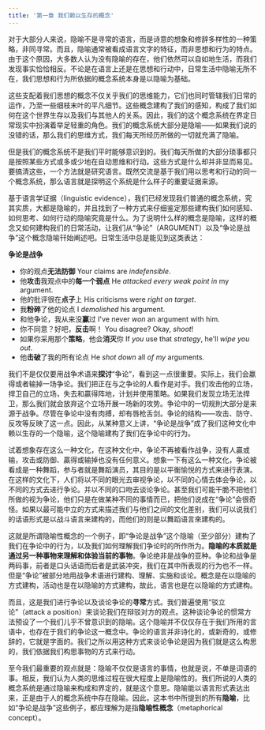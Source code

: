 ```yaml
---
title: '第一章 我们赖以生存的概念'
---
```


对于大部分人来说，隐喻不是寻常的语言，而是诗意的想象和修辞多样性的一种策略，非同寻常。而且，隐喻通常被看成语言文字的特征，而非思想和行为的特点。由于这个原因，大多数人认为没有隐喻的存在，他们依然可以自如地生活，而我们发现事实恰恰相反。不论是在语言上还是在思想和行动中，日常生活中隐喻无所不在，我们思想和行为所依据的概念系统本身是以隐喻为基础。

这些支配着我们思想的概念不仅关乎我们的思维能力，它们也同时管辖我们日常的运作，乃至一些细枝末叶的平凡细节。这些概念建构了我们的感知，构成了我们如何在这个世界生存以及我们与其他人的关系。因此，我们的这个概念系统在界定日常现实中扮演着举足轻重的角色。我们的概念系统大部分是隐喻——如果我们说的没错的话，那么我们的思维方式，我们每天所经历所做的一切就充满了隐喻。

但是我们的概念系统不是我们平时能够意识到的。我们每天所做的大部分琐事都只是按照某些方式或多或少地在自动思维和行动。这些方式是什么却并非显而易见。要搞清这些，一个方法就是研究语言。既然交流是基于我们用以思考和行动的同一个概念系统，那么语言就是探明这个系统是什么样子的重要证据来源。

基于语言学证据（linguistic evidence），我们已经发现我们普通的概念系统，究其实质，大都是隐喻的，并且找到了一种方式来仔细鉴定那些建构我们如何感知、如何思考、如何行动的隐喻究竟是什么。为了说明什么样的概念是隐喻，这样的概念又如何建构我们的日常活动，让我们从“争论”（ARGUMENT）以及“争论是战争”这个概念隐喻幵始阐述吧。日常生活中总是能见到这类表达：

**争论是战争**

- 你的观点**无法防御**
  Your claims are *indefensible*.
- 他**攻击**我观点中的**每一个弱点**
  He *attacked every weak point in* my argument.
- 他的批评很在**点子**上
  His criticisms were *right on target*.
- 我**粉碎**了他的论点
  I *demolished* his argument.
- 和他争论，我从来没**赢**过
  I've never *won* an argument with him.
- 你不同意？好吧，**反击**啊！
  You disagree? Okay, *shoot*!
- 如果你采用那个**策略**，他会**消灭**你
  If *you* use that *strategy*, he'll *wipe you out*.
- 他**击破**了我的所有论点
  He *shot down* all *of my* arguments.

我们不是仅仅要用战争术语来**探讨**“争论”，看到这一点很重要。实际上，我们会蠃得或者输掉一场争论。我们把正在与之争论的人看作是对手。我们攻击他的立场，捍卫自己的立场，失去和贏得阵地，计划并使用策略。如果我们发现立场无法捍卫，那么我们就会放弃这个立场开展一场新的攻势。争论中的一切规則大部分是来源于战争。尽管在争论中没有肉搏，却有唇枪舌剑。争论的结构——攻击、防守、反攻等反映了这一点。因此，从某种意义上讲，“争论是战争”成了我们这种文化中赖以生存的一个隐喻，这个隐喻建构了我们在争论中的行为。

试着想象存在这么一种文化，在这种文化中，争论不再被看作战争，没有人贏或输，攻击或防御、贏得或输掉也没有任何意义。想象一下有这么一种文化，争论被看成是一种舞蹈，参与者就是舞蹈演员，其目的是以平衡愉悦的方式来进行表演。在这样的文化下，人们将以不同的眼光去审视争论，以不同的心情去体会争论，以不同的方式去进行争论。并以不同的口吻去谈论争论。甚至我们可能干脆不把他们所做的视为争论，他们只是在做某种不同的事情而已，把他们说成在“争论”会很奇怪。如果以最可能中立的方式来描述我们与他们之间的文化差别，我们可以说我们的话语形式是以战斗语言来建构的，而他们的则是以舞蹈语言來建构的。

这就是所谓隐喻性概念的一个例子，即“争论是战争”这个隐喻（至少部分）建构了我们在争论中的行为，以及我们如何理解我们争论时的所作所为。**隐喻的本质就是通过另一种事物来理解和体验当前的事物**。争论绝非是战争的亚种。争论和战争是两码事，前者是口头话语而后者是武装冲突，我们在其中所表现的行为也不一样。但是“争论”被部分地用战争术语进行建构、理解、实施和谈论。概念是在以隐喻的方式建构，活动也是在以隐喻的方式建构，故此，语言也是在以隐喻的方式建构。

而且，这是我们进行争论以及谈论争论的**寻常**方式。我们普遍使用“驳立论”（attack a position）来谈论我们在辩驳对方的观点。这种谈论争论的惯常方法预设了一个我们儿乎不曾意识到的隐喻。这个隐喻并不仅仅存在于我们所用的言语中，也存在于我们的争论这一概念中。争论的语言并非诗化的，或新奇的，或修辞的，它就是字面的。我们之所以用这种方式来谈论争论是因为我们就是这么构思的，我们依据我们构思事物的方式来行动。

至今我们最重要的观点就是：隐喻不仅仅是语言的事情，也就是说，不单是词语的事。相反，我们认为人类的思维过程在很大程度上是隐喻性的。我们所说的人类的概念系统是通过隐喻来构成和界定的，就是这个意思。隐喻能以语言形式表达出来，正是由于人的概念系统中存在隐喻。因此，这本书中所提到的所有**隐喻**，比如“争论是战争”这些例子，都应理解为是指**隐喻性概念**（metaphorical concept）。
